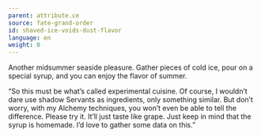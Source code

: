 ```yaml
---
parent: attribute.ce
source: fate-grand-order
id: shaved-ice-voids-dust-flavor
language: en
weight: 0
---
```


Another midsummer seaside pleasure.
Gather pieces of cold ice, pour on a special syrup, and you can enjoy the flavor of summer.

“So this must be what’s called experimental cuisine. Of course, I wouldn’t dare use shadow Servants as ingredients, only something similar. But don’t worry, with my Alchemy techniques, you won’t even be able to tell the difference. Please try it. It’ll just taste like grape.
Just keep in mind that the syrup is homemade. I’d love to gather some data on this.”
